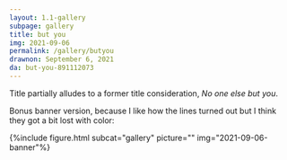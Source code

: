 ```yaml
---
layout: 1.1-gallery
subpage: gallery
title: but you
img: 2021-09-06
permalink: /gallery/butyou
drawnon: September 6, 2021
da: but-you-891112073
---
```

Title partially alludes to a former title consideration, <i>No one else but you</i>.

Bonus banner version, because I like how the lines turned out but I think they got a bit lost with color:

{%include figure.html subcat="gallery" picture="" img="2021-09-06-banner"%}